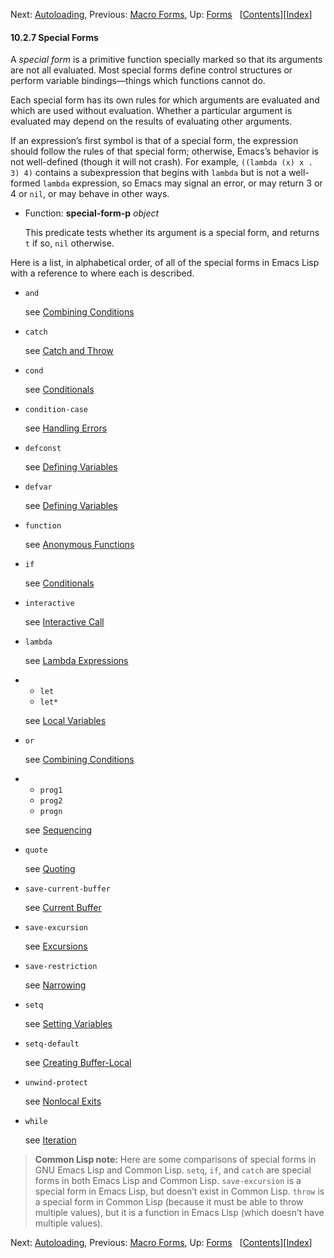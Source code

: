 

Next: [Autoloading](Autoloading.html), Previous: [Macro Forms](Macro-Forms.html), Up: [Forms](Forms.html)   \[[Contents](index.html#SEC_Contents "Table of contents")]\[[Index](Index.html "Index")]

#### 10.2.7 Special Forms

A *special form* is a primitive function specially marked so that its arguments are not all evaluated. Most special forms define control structures or perform variable bindings—things which functions cannot do.

Each special form has its own rules for which arguments are evaluated and which are used without evaluation. Whether a particular argument is evaluated may depend on the results of evaluating other arguments.

If an expression’s first symbol is that of a special form, the expression should follow the rules of that special form; otherwise, Emacs’s behavior is not well-defined (though it will not crash). For example, `((lambda (x) x . 3) 4)` contains a subexpression that begins with `lambda` but is not a well-formed `lambda` expression, so Emacs may signal an error, or may return 3 or 4 or `nil`, or may behave in other ways.

*   Function: **special-form-p** *object*

    This predicate tests whether its argument is a special form, and returns `t` if so, `nil` otherwise.

Here is a list, in alphabetical order, of all of the special forms in Emacs Lisp with a reference to where each is described.

*   `and`

    see [Combining Conditions](Combining-Conditions.html)

*   `catch`

    see [Catch and Throw](Catch-and-Throw.html)

*   `cond`

    see [Conditionals](Conditionals.html)

*   `condition-case`

    see [Handling Errors](Handling-Errors.html)

*   `defconst`

    see [Defining Variables](Defining-Variables.html)

*   `defvar`

    see [Defining Variables](Defining-Variables.html)

*   `function`

    see [Anonymous Functions](Anonymous-Functions.html)

*   `if`

    see [Conditionals](Conditionals.html)

*   `interactive`

    see [Interactive Call](Interactive-Call.html)

*   `lambda`

    see [Lambda Expressions](Lambda-Expressions.html)

*   *   `let`
    *   `let*`

    see [Local Variables](Local-Variables.html)

*   `or`

    see [Combining Conditions](Combining-Conditions.html)

*   *   `prog1`
    *   `prog2`
    *   `progn`

    see [Sequencing](Sequencing.html)

*   `quote`

    see [Quoting](Quoting.html)

*   `save-current-buffer`

    see [Current Buffer](Current-Buffer.html)

*   `save-excursion`

    see [Excursions](Excursions.html)

*   `save-restriction`

    see [Narrowing](Narrowing.html)

*   `setq`

    see [Setting Variables](Setting-Variables.html)

*   `setq-default`

    see [Creating Buffer-Local](Creating-Buffer_002dLocal.html)

*   `unwind-protect`

    see [Nonlocal Exits](Nonlocal-Exits.html)

*   `while`

    see [Iteration](Iteration.html)

> **Common Lisp note:** Here are some comparisons of special forms in GNU Emacs Lisp and Common Lisp. `setq`, `if`, and `catch` are special forms in both Emacs Lisp and Common Lisp. `save-excursion` is a special form in Emacs Lisp, but doesn’t exist in Common Lisp. `throw` is a special form in Common Lisp (because it must be able to throw multiple values), but it is a function in Emacs Lisp (which doesn’t have multiple values).

Next: [Autoloading](Autoloading.html), Previous: [Macro Forms](Macro-Forms.html), Up: [Forms](Forms.html)   \[[Contents](index.html#SEC_Contents "Table of contents")]\[[Index](Index.html "Index")]
